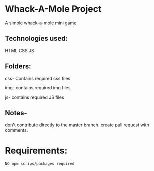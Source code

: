 # Whack-A-Mole Project
            
A simple whack-a-mole mini game

## Technologies used:

HTML
CSS
JS

## Folders:
css- 
    Contains required css files
    
img-
    contains required img files
    
js-
    contains required JS files

## Notes-
    
don't contribute directly to the master branch.
create pull request with comments.


# Requirements:

    NO npm scrips/packages required